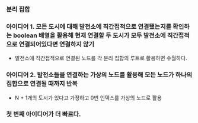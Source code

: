 ### 분리 집합

### 아이디어 1. 모든 도시에 대해 발전소에 직간접적으로 연결됐는지를 확인하는 boolean 배열을 활용해 현재 연결할 두 도시가 모두 발전소에 직간접적으로 연결되어있다면 연결하지 않기

- 발전소에 직간접적으로 연결된 노드를 각 분리 집합의 루트로 활용하면 수월하다.

### 아이디어 2. 발전소들을 연결하는 가상의 노드를 활용해 모든 노드가 하나의 집합으로 연결될 때까지 반복

- N + 1개의 도시가 있다고 가정하고 0번 인덱스를 가상의 노드로 활용

### 첫 번째 아이디어가 더 빠르다.
